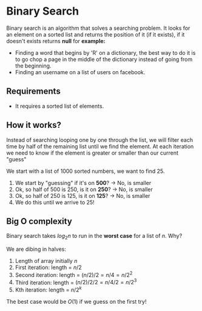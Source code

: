 # Binary Search

Binary search is an algorithm that solves a searching problem. It looks for an element on a sorted list and returns the position of it (if it exists), if it doesn't exists returns **null** for __example:__
- Finding a word that begins by 'R' on a dictionary, the best way to do it is to go chop a page in the middle of the dictionary instead of going from the beginning.
- Finding an username on a list of users on facebook.

## Requirements
* It requires a sorted list of elements.

## How it works?
Instead of searching looping one by one through the list, we will filter each time by half of the remaining list until we find the element. At each iteration we need to know if the element is greater or smaller than our current "guess"

We start with a list of 1000 sorted numbers, we want to find 25.
1. We start by "guessing" if it's on **500**? -> No, is smaller
2. Ok, so half of 500 is 250, is it on **250**? -> No, is smaller
3. Ok, so half of 250 is 125, is it on **125**? -> No, is smaller
3. We do this until we arrive to 25!

## Big O complexity
Binary search takes $log_2n$ to run in the **worst case** for a list of *n*. Why?

We are dibing in halves:
1. Length of array initially $n$
2. First iteration: length = $n / 2$
3. Second iteration: length = $(n / 2) / 2 = n / 4 = n / 2^2$
4. Third iteration: length = $(n / 2) / 2 / 2 = n / 4 / 2= n / 2^3$
5. Kth iteration: length = $n / 2^k$

The best case would be $O(1)$ if we guess on the first try!

